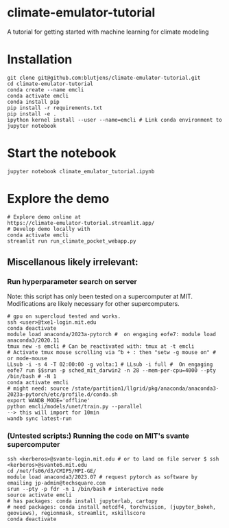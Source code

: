 # climate-emulator-tutorial
A tutorial for getting started with machine learning for climate modeling

# Installation
```
git clone git@github.com:blutjens/climate-emulator-tutorial.git
cd climate-emulator-tutorial
conda create --name emcli
conda activate emcli
conda install pip
pip install -r requirements.txt
pip install -e .
ipython kernel install --user --name=emcli # Link conda environment to jupyter notebook
```

# Start the notebook
```
jupyter notebook climate_emulator_tutorial.ipynb
```

# Explore the demo
```
# Explore demo online at
https://climate-emulator-tutorial.streamlit.app/
# Develop demo locally with
conda activate emcli
streamlit run run_climate_pocket_webapp.py
```

## Miscellanous likely irrelevant:
### Run hyperparameter search on server
Note: this script has only been tested on a supercomputer at MIT. Modifications are likely necessary for other supercomputers.
```
# gpu on supercloud tested and works.
ssh <user>@txe1-login.mit.edu
conda deactivate
module load anaconda/2023a-pytorch #  on engaging eofe7: module load anaconda3/2020.11
tmux new -s emcli # Can be reactivated with: tmux at -t emcli
# Activate tmux mouse scrolling via ^b + : then "setw -g mouse on" # or mode-mouse
LLsub -i -s 4 -T 02:00:00 -g volta:1 # LLsub -i full #  On engaging eofe7 run $$srun -p sched_mit_darwin2 -n 28 --mem-per-cpu=4000 --pty /bin/bash # -N 1
conda activate emcli
# might need: source /state/partition1/llgrid/pkg/anaconda/anaconda3-2023a-pytorch/etc/profile.d/conda.sh
export WANDB_MODE='offline'
python emcli/models/unet/train.py --parallel
--> this will import for 10min
wandb sync latest-run
```

### (Untested scripts:) Running the code on MIT's svante supercomputer
```
ssh <kerberos>@svante-login.mit.edu # or to land on file server $ ssh <kerberos>@svante6.mit.edu
cd /net/fs06/d3/CMIP5/MPI-GE/
module load anaconda3/2023.07 # request pytorch as software by emailing jp-admin@techsquare.com
srun --pty -p fdr -n 1 /bin/bash # interactive node
source activate emcli
# has packages: conda install jupyterlab, cartopy
# need packages: conda install netcdf4, torchvision, (jupyter_bokeh, geoviews), regionmask, streamlit, xskillscore
conda deactivate
```
